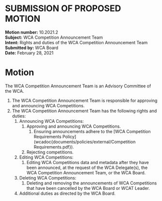 # SUBMISSION OF PROPOSED MOTION

**Motion number:** 10.2021.2  
**Subject:** WCA Competition Announcement Team  
**Intent:** Rights and duties of the WCA Competition Announcement Team  
**Submitted by:** WCA Board  
**Date:** February 28, 2021  

# Motion

The WCA Competition Announcement Team is an Advisory Committee of the WCA.

1. The WCA Competition Announcement Team is responsible for approving and announcing WCA Competitions.
2. The WCA Competition Announcement Team has the following rights and duties:
   1. Announcing WCA Competitions:
      1. Approving and announcing WCA Competitions.
         1. Ensuring announcements adhere to the [WCA Competition Requirements Policy](wcadoc{documents/policies/external/Competition Requirements.pdf}).
      2. Rejecting competitions.
   2. Editing WCA Competitions:
      1. Editing WCA Competitions data and metadata after they have been announced, at the request of the WCA Delegate(s), the WCA Competition Announcement Team, or the WCA Board.
   3. Deleting WCA Competitions:
      1. Deleting and removing the announcements of WCA Competitions that have been cancelled by the WCA Board or WCAT Leader.
   4. Additional duties as directed by the WCA Board.
